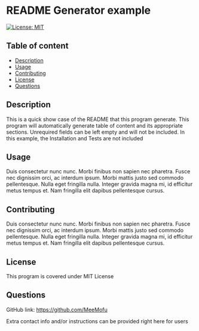 # README Generator example
[![License: MIT](https://img.shields.io/badge/License-MIT-yellow.svg)](https://opensource.org/licenses/MIT)

## Table of content

* [Description](#description)
* [Usage](#usage)
* [Contributing](#contributing)
* [License](#license)
* [Questions](#questions)


## Description

This is a quick show case of the README that this program generate. This program will automatically generate table of content and its appropriate sections. Unrequired fields can be left empty and will not be included. In this example, the Installation and Tests are not included

## Usage

Duis consectetur nunc nunc. Morbi finibus non sapien nec pharetra. Fusce nec dignissim orci, ac interdum ipsum. Morbi mattis justo sed commodo pellentesque. Nulla eget fringilla nulla. Integer gravida magna mi, id efficitur metus tempus et. Nam fringilla elit dapibus pellentesque cursus.

## Contributing

Duis consectetur nunc nunc. Morbi finibus non sapien nec pharetra. Fusce nec dignissim orci, ac interdum ipsum. Morbi mattis justo sed commodo pellentesque. Nulla eget fringilla nulla. Integer gravida magna mi, id efficitur metus tempus et. Nam fringilla elit dapibus pellentesque cursus.

## License

This program is covered under MIT License

## Questions

GitHub link: https://github.com/MeeMofu

Extra contact info and/or instructions can be provided right here for users


